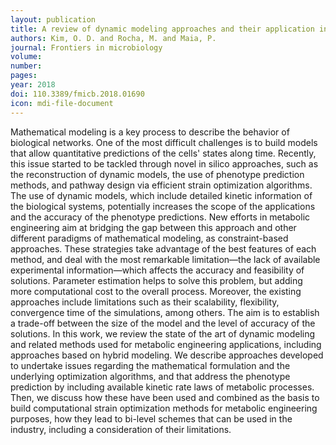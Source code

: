 ```yaml
---
layout: publication
title: A review of dynamic modeling approaches and their application in computational strain optimization for metabolic engineering
authors: Kim, O. D. and Rocha, M. and Maia, P. 
journal: Frontiers in microbiology
volume: 
number: 
pages: 
year: 2018
doi: 110.3389/fmicb.2018.01690
icon: mdi-file-document
---
```

Mathematical modeling is a key process to describe the behavior of biological networks. One of the most difficult challenges is to build models that allow quantitative predictions of the cells' states along time. Recently, this issue started to be tackled through novel in silico approaches, such as the reconstruction of dynamic models, the use of phenotype prediction methods, and pathway design via efficient strain optimization algorithms. The use of dynamic models, which include detailed kinetic information of the biological systems, potentially increases the scope of the applications and the accuracy of the phenotype predictions. New efforts in metabolic engineering aim at bridging the gap between this approach and other different paradigms of mathematical modeling, as constraint-based approaches. These strategies take advantage of the best features of each method, and deal with the most remarkable limitation—the lack of available experimental information—which affects the accuracy and feasibility of solutions. Parameter estimation helps to solve this problem, but adding more computational cost to the overall process. Moreover, the existing approaches include limitations such as their scalability, flexibility, convergence time of the simulations, among others. The aim is to establish a trade-off between the size of the model and the level of accuracy of the solutions. In this work, we review the state of the art of dynamic modeling and related methods used for metabolic engineering applications, including approaches based on hybrid modeling. We describe approaches developed to undertake issues regarding the mathematical formulation and the underlying optimization algorithms, and that address the phenotype prediction by including available kinetic rate laws of metabolic processes. Then, we discuss how these have been used and combined as the basis to build computational strain optimization methods for metabolic engineering purposes, how they lead to bi-level schemes that can be used in the industry, including a consideration of their limitations.
